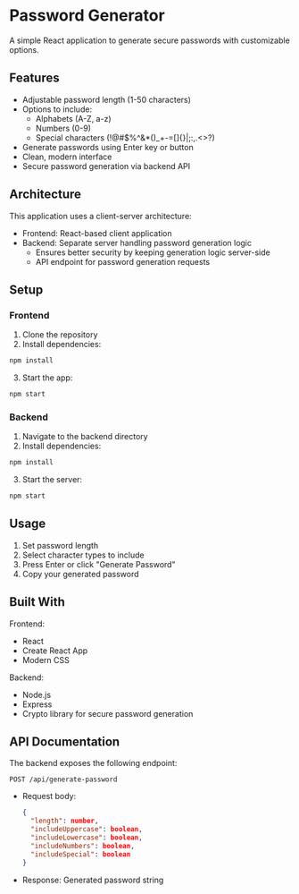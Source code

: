 # Password Generator

A simple React application to generate secure passwords with customizable options.

## Features

- Adjustable password length (1-50 characters)
- Options to include:
  - Alphabets (A-Z, a-z)
  - Numbers (0-9)
  - Special characters (!@#$%^&*()_+-=[]{}|;:,.<>?)
- Generate passwords using Enter key or button
- Clean, modern interface
- Secure password generation via backend API

## Architecture

This application uses a client-server architecture:
- Frontend: React-based client application
- Backend: Separate server handling password generation logic
  - Ensures better security by keeping generation logic server-side
  - API endpoint for password generation requests

## Setup

### Frontend
1. Clone the repository
2. Install dependencies:
```bash
npm install
```
3. Start the app:
```bash
npm start
```

### Backend
1. Navigate to the backend directory
2. Install dependencies:
```bash
npm install
```
3. Start the server:
```bash
npm start
```

## Usage

1. Set password length
2. Select character types to include
3. Press Enter or click "Generate Password"
4. Copy your generated password

## Built With

Frontend:
- React
- Create React App
- Modern CSS

Backend:
- Node.js
- Express
- Crypto library for secure password generation

## API Documentation

The backend exposes the following endpoint:

`POST /api/generate-password`
- Request body: 
  ```json
  {
    "length": number,
    "includeUppercase": boolean,
    "includeLowercase": boolean,
    "includeNumbers": boolean,
    "includeSpecial": boolean
  }
  ```
- Response: Generated password string
